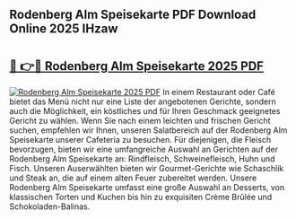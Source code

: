 ## Rodenberg Alm Speisekarte PDF Download Online 2025 IHzaw

# <h2><a href="http://gccc1t1.nevu.top/?p=Rodenberg+Alm+Speisekarte">🔗 👉🔴 Rodenberg Alm Speisekarte 2025 PDF</a></h2>

[![Rodenberg Alm Speisekarte 2025 PDF](https://i.imgur.com/dBaPXMq.png)](http://gccc1t1.nevu.top/?p=Rodenberg+Alm+Speisekarte)
In einem Restaurant oder Café bietet das Menü nicht nur eine Liste der angebotenen Gerichte, sondern auch die Möglichkeit, ein köstliches und für Ihren Geschmack geeignetes Gericht zu wählen. Wenn Sie nach einem leichten und frischen Gericht suchen, empfehlen wir Ihnen, unseren Salatbereich auf der Rodenberg Alm Speisekarte unserer Cafeteria zu besuchen. Für diejenigen, die Fleisch bevorzugen, bieten wir eine umfangreiche Auswahl an Gerichten auf der Rodenberg Alm Speisekarte an: Rindfleisch, Schweinefleisch, Huhn und Fisch. Unseren Auserwählten bieten wir Gourmet-Gerichte wie Schaschlik und Steak an, die auf einem alten Feuer zubereitet werden. Unsere Rodenberg Alm Speisekarte umfasst eine große Auswahl an Desserts, von klassischen Torten und Kuchen bis hin zu exquisiten Crème Brûlée und Schokoladen-Balinas.
